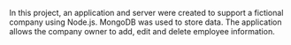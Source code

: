 In this project, an application and server were created to support a fictional company using Node.js. 
MongoDB was used to store data. 
The application allows the company owner to add, edit and delete employee information.
                
